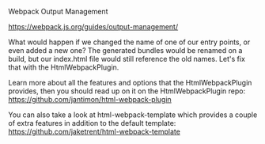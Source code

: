 Webpack Output Management

https://webpack.js.org/guides/output-management/

What would happen if we changed the name of one of our entry points, or even added a new one? The generated bundles would be renamed on a build, but our index.html file would still reference the old names. Let's fix that with the HtmlWebpackPlugin.

Learn more about all the features and options that the HtmlWebpackPlugin provides, then you should read up on it on the HtmlWebpackPlugin repo:
https://github.com/jantimon/html-webpack-plugin

You can also take a look at html-webpack-template which provides a couple of extra features in addition to the default template:
https://github.com/jaketrent/html-webpack-template
